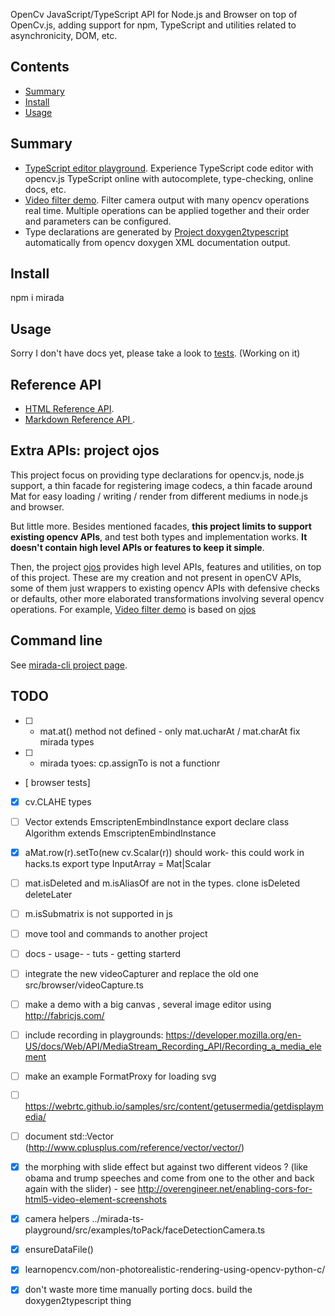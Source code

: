 OpenCv JavaScript/TypeScript API for Node.js and Browser on top of OpenCv.js, adding support for npm, TypeScript and utilities related to asynchronicity, DOM, etc.

## Contents

<!-- toc -->

- [Summary](#summary)
- [Install](#install)
- [Usage](#usage)

<!-- tocstop -->

## Summary

 * [TypeScript editor playground](https://cancerberosgx.github.io/demos/mirada-ts-playground/). Experience TypeScript code editor with opencv.js TypeScript online with autocomplete, type-checking, online docs, etc.
 * [Video filter demo](https://cancerberosgx.github.io/demos/ojos-demo/videoFilterDemo.html). Filter camera output with many opencv operations real time. Multiple operations can be applied together and their order and parameters can be configured. 
 * Type declarations are generated by [Project doxygen2typescript](../doxygen2typescript/) automatically from opencv doxygen XML documentation output.

## Install

npm i mirada

## Usage

Sorry I don't have docs yet, please take a look to [tests](test). (Working on it)

<!-- mirada / opencv.js don't support image format decoders out of the box so we need to use a library for this. 

The following is a node.js example that uses `jimp` to read and write files from different formats:

```ts
TODO
``` -->

## Reference API

 * [HTML Reference API](https://github.com/cancerberoSgx/demos/tree/master/mirada-opencv-api-md). 
 * [Markdown Reference API ](https://cancerberosgx.github.io/demos/mirada-opencv-api-html/). 


## Extra APIs: project ojos

This project focus on providing type declarations for opencv.js, node.js support, a thin facade for registering image codecs, a thin facade around Mat for easy loading / writing / render from different mediums in node.js and browser. 

But little more. Besides mentioned facades, **this project limits to support existing opencv APIs**, and test both types and implementation works. **It doesn't contain high level APIs or features to keep it simple**. 

Then, the project [ojos](https://www.npmjs.com/package/ojos) provides high level APIs, features and utilities, on top of this project. These are my creation and not present in openCV APIs, some of them just wrappers to existing opencv APIs with defensive checks or defaults, other more elaborated transformations involving several opencv operations. For example, [Video filter demo](https://cancerberosgx.github.io/demos/ojos-demo/videoFilterDemo.html) is based on [ojos](https://www.npmjs.com/package/ojos)


## Command line

See [mirada-cli project page](../mirada-cli).
## TODO

- [ ] - mat.at() method not defined - only mat.ucharAt  / mat.charAt fix mirada types
- [ ] - mirada tyoes: cp.assignTo is not a functionr
- [  browser tests]
- [x] cv.CLAHE types 
- [ ]   Vector<T> extends EmscriptenEmbindInstance       export declare class Algorithm extends EmscriptenEmbindInstance 
- [x] aMat.row(r).setTo(new cv.Scalar(r))  should work- this could work in hacks.ts export type  InputArray = Mat|Scalar 
- [ ] mat.isDeleted and m.isAliasOf are not in the types.  clone  isDeleted  deleteLater 
- [ ] m.isSubmatrix is not supported in js
- [ ] move tool and commands to another project
- [ ] docs - usage- - tuts - getting starterd
- [ ] integrate the new videoCapturer and replace the old one src/browser/videoCapture.ts
- [ ] make a demo with a big canvas , several image editor using http://fabricjs.com/
- [ ] include recording in playgrounds: https://developer.mozilla.org/en-US/docs/Web/API/MediaStream_Recording_API/Recording_a_media_element
- [ ] make an example FormatProxy for loading svg
- [ ] https://webrtc.github.io/samples/src/content/getusermedia/getdisplaymedia/
- [ ] document std::Vector (http://www.cplusplus.com/reference/vector/vector/)
- [x] the morphing with slide effect but against two different videos ? (like obama and trump speeches and come
  from one to the other and back again with the slider) - see http://overengineer.net/enabling-cors-for-html5-video-element-screenshots
- [x] camera helpers ../mirada-ts-playground/src/examples/toPack/faceDetectionCamera.ts
- [x] ensureDataFile()
- [x] learnopencv.com/non-photorealistic-rendering-using-opencv-python-c/
- [x] don't waste more time manually porting docs. build the doxygen2typescript thing

